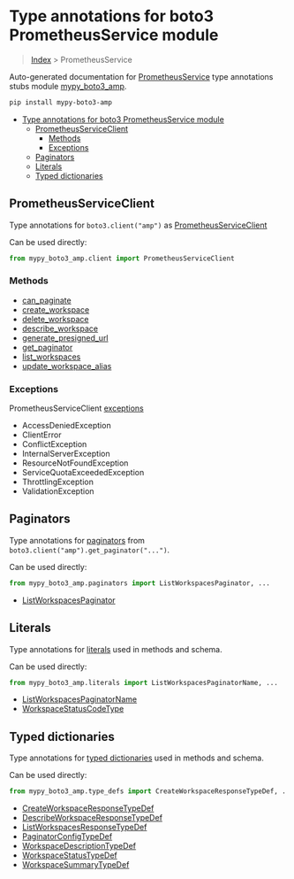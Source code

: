 # Type annotations for boto3 PrometheusService module

> [Index](..) > PrometheusService

Auto-generated documentation for
[PrometheusService](https://boto3.amazonaws.com/v1/documentation/api/1.17.73/reference/services/amp.html#PrometheusService)
type annotations stubs module
[mypy_boto3_amp](https://pypi.org/project/mypy-boto3-amp/).

```bash
pip install mypy-boto3-amp
```

- [Type annotations for boto3 PrometheusService module](#type-annotations-for-boto3-prometheusservice-module)
  - [PrometheusServiceClient](#prometheusserviceclient)
    - [Methods](#methods)
    - [Exceptions](#exceptions)
  - [Paginators](#paginators)
  - [Literals](#literals)
  - [Typed dictionaries](#typed-dictionaries)

## PrometheusServiceClient

Type annotations for `boto3.client("amp")` as
[PrometheusServiceClient](./client.md)

Can be used directly:

```python
from mypy_boto3_amp.client import PrometheusServiceClient
```

### Methods

- [can_paginate](./client.md#can_paginate)
- [create_workspace](./client.md#create_workspace)
- [delete_workspace](./client.md#delete_workspace)
- [describe_workspace](./client.md#describe_workspace)
- [generate_presigned_url](./client.md#generate_presigned_url)
- [get_paginator](./client.md#get_paginator)
- [list_workspaces](./client.md#list_workspaces)
- [update_workspace_alias](./client.md#update_workspace_alias)

### Exceptions

PrometheusServiceClient [exceptions](./client.md#exceptions)

- AccessDeniedException
- ClientError
- ConflictException
- InternalServerException
- ResourceNotFoundException
- ServiceQuotaExceededException
- ThrottlingException
- ValidationException

## Paginators

Type annotations for [paginators](./paginators.md) from
`boto3.client("amp").get_paginator("...")`.

Can be used directly:

```python
from mypy_boto3_amp.paginators import ListWorkspacesPaginator, ...
```

- [ListWorkspacesPaginator](./paginators.md#listworkspacespaginator)

## Literals

Type annotations for [literals](./literals.md) used in methods and schema.

Can be used directly:

```python
from mypy_boto3_amp.literals import ListWorkspacesPaginatorName, ...
```

- [ListWorkspacesPaginatorName](./literals.md#listworkspacespaginatorname)
- [WorkspaceStatusCodeType](./literals.md#workspacestatuscodetype)

## Typed dictionaries

Type annotations for [typed dictionaries](./type_defs.md) used in methods and
schema.

Can be used directly:

```python
from mypy_boto3_amp.type_defs import CreateWorkspaceResponseTypeDef, ...
```

- [CreateWorkspaceResponseTypeDef](./type_defs.md#createworkspaceresponsetypedef)
- [DescribeWorkspaceResponseTypeDef](./type_defs.md#describeworkspaceresponsetypedef)
- [ListWorkspacesResponseTypeDef](./type_defs.md#listworkspacesresponsetypedef)
- [PaginatorConfigTypeDef](./type_defs.md#paginatorconfigtypedef)
- [WorkspaceDescriptionTypeDef](./type_defs.md#workspacedescriptiontypedef)
- [WorkspaceStatusTypeDef](./type_defs.md#workspacestatustypedef)
- [WorkspaceSummaryTypeDef](./type_defs.md#workspacesummarytypedef)
